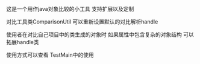 这是一个用作java对象比较的小工具
支持扩展以及定制


对比工具类ComparisonUtil 可以重新设置默认的对比解析handle

使用者在对比自己项目中的类生成的对象时 如果属性中包含复杂的对象结构
可以拓展handle类

使用方式可以查看 TestMain中的使用

